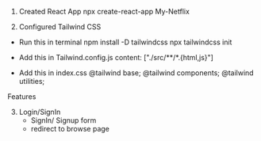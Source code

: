 1) Created React App
npx create-react-app My-Netflix

2) Configured Tailwind CSS
- Run this in terminal
npm install -D tailwindcss
npx tailwindcss init

- Add this in Tailwind.config.js
content: ["./src/**/*.{html,js}"]

- Add this in index.css
@tailwind base;
@tailwind components;
@tailwind utilities;


Features

3) Login/SignIn
    - SignIn/ Signup form
    - redirect to browse page
  